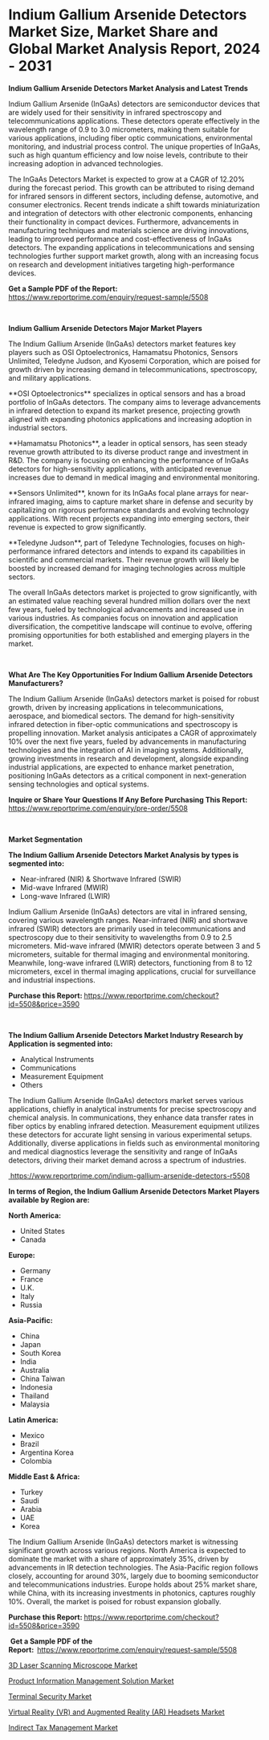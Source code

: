 <p><h1>Indium Gallium Arsenide Detectors Market Size, Market Share and Global Market Analysis Report, 2024 - 2031</h1></p><p><strong>Indium Gallium Arsenide Detectors Market Analysis and Latest Trends</strong></p>
<p><p>Indium Gallium Arsenide (InGaAs) detectors are semiconductor devices that are widely used for their sensitivity in infrared spectroscopy and telecommunications applications. These detectors operate effectively in the wavelength range of 0.9 to 3.0 micrometers, making them suitable for various applications, including fiber optic communications, environmental monitoring, and industrial process control. The unique properties of InGaAs, such as high quantum efficiency and low noise levels, contribute to their increasing adoption in advanced technologies.</p><p>The InGaAs Detectors Market is expected to grow at a CAGR of 12.20% during the forecast period. This growth can be attributed to rising demand for infrared sensors in different sectors, including defense, automotive, and consumer electronics. Recent trends indicate a shift towards miniaturization and integration of detectors with other electronic components, enhancing their functionality in compact devices. Furthermore, advancements in manufacturing techniques and materials science are driving innovations, leading to improved performance and cost-effectiveness of InGaAs detectors. The expanding applications in telecommunications and sensing technologies further support market growth, along with an increasing focus on research and development initiatives targeting high-performance devices.</p></p>
<p><strong>Get a Sample PDF of the Report:&nbsp;</strong> <a href="https://www.reportprime.com/enquiry/request-sample/5508">https://www.reportprime.com/enquiry/request-sample/5508</a></p>
<p>&nbsp;</p>
<p><strong>Indium Gallium Arsenide Detectors Major Market Players</strong></p>
<p><p>The Indium Gallium Arsenide (InGaAs) detectors market features key players such as OSI Optoelectronics, Hamamatsu Photonics, Sensors Unlimited, Teledyne Judson, and Kyosemi Corporation, which are poised for growth driven by increasing demand in telecommunications, spectroscopy, and military applications.</p><p>**OSI Optoelectronics** specializes in optical sensors and has a broad portfolio of InGaAs detectors. The company aims to leverage advancements in infrared detection to expand its market presence, projecting growth aligned with expanding photonics applications and increasing adoption in industrial sectors.</p><p>**Hamamatsu Photonics**, a leader in optical sensors, has seen steady revenue growth attributed to its diverse product range and investment in R&D. The company is focusing on enhancing the performance of InGaAs detectors for high-sensitivity applications, with anticipated revenue increases due to demand in medical imaging and environmental monitoring.</p><p>**Sensors Unlimited**, known for its InGaAs focal plane arrays for near-infrared imaging, aims to capture market share in defense and security by capitalizing on rigorous performance standards and evolving technology applications. With recent projects expanding into emerging sectors, their revenue is expected to grow significantly.</p><p>**Teledyne Judson**, part of Teledyne Technologies, focuses on high-performance infrared detectors and intends to expand its capabilities in scientific and commercial markets. Their revenue growth will likely be boosted by increased demand for imaging technologies across multiple sectors.</p><p>The overall InGaAs detectors market is projected to grow significantly, with an estimated value reaching several hundred million dollars over the next few years, fueled by technological advancements and increased use in various industries. As companies focus on innovation and application diversification, the competitive landscape will continue to evolve, offering promising opportunities for both established and emerging players in the market.</p></p>
<p>&nbsp;</p>
<p><strong>What Are The Key Opportunities For Indium Gallium Arsenide Detectors Manufacturers?</strong></p>
<p><p>The Indium Gallium Arsenide (InGaAs) detectors market is poised for robust growth, driven by increasing applications in telecommunications, aerospace, and biomedical sectors. The demand for high-sensitivity infrared detection in fiber-optic communications and spectroscopy is propelling innovation. Market analysis anticipates a CAGR of approximately 10% over the next five years, fueled by advancements in manufacturing technologies and the integration of AI in imaging systems. Additionally, growing investments in research and development, alongside expanding industrial applications, are expected to enhance market penetration, positioning InGaAs detectors as a critical component in next-generation sensing technologies and optical systems.</p></p>
<p><strong>Inquire or Share Your Questions If Any Before Purchasing This Report:</strong> <a href="https://www.reportprime.com/enquiry/pre-order/5508">https://www.reportprime.com/enquiry/pre-order/5508</a></p>
<p>&nbsp;</p>
<p><strong>Market Segmentation</strong></p>
<p><strong>The Indium Gallium Arsenide Detectors Market Analysis by types is segmented into:</strong></p>
<p><ul><li>Near-infrared (NIR) & Shortwave Infrared (SWIR)</li><li>Mid-wave Infrared (MWIR)</li><li>Long-wave Infrared (LWIR)</li></ul></p>
<p><p>Indium Gallium Arsenide (InGaAs) detectors are vital in infrared sensing, covering various wavelength ranges. Near-infrared (NIR) and shortwave infrared (SWIR) detectors are primarily used in telecommunications and spectroscopy due to their sensitivity to wavelengths from 0.9 to 2.5 micrometers. Mid-wave infrared (MWIR) detectors operate between 3 and 5 micrometers, suitable for thermal imaging and environmental monitoring. Meanwhile, long-wave infrared (LWIR) detectors, functioning from 8 to 12 micrometers, excel in thermal imaging applications, crucial for surveillance and industrial inspections.</p></p>
<p><strong>Purchase this Report:&nbsp;</strong><a href="https://www.reportprime.com/checkout?id=5508&price=3590">https://www.reportprime.com/checkout?id=5508&price=3590</a></p>
<p>&nbsp;</p>
<p><strong>The Indium Gallium Arsenide Detectors Market Industry Research by Application is segmented into:</strong></p>
<p><ul><li>Analytical Instruments</li><li>Communications</li><li>Measurement Equipment</li><li>Others</li></ul></p>
<p><p>The Indium Gallium Arsenide (InGaAs) detectors market serves various applications, chiefly in analytical instruments for precise spectroscopy and chemical analysis. In communications, they enhance data transfer rates in fiber optics by enabling infrared detection. Measurement equipment utilizes these detectors for accurate light sensing in various experimental setups. Additionally, diverse applications in fields such as environmental monitoring and medical diagnostics leverage the sensitivity and range of InGaAs detectors, driving their market demand across a spectrum of industries.</p></p>
<p><a href="https://www.reportprime.com/indium-gallium-arsenide-detectors-r5508">&nbsp;https://www.reportprime.com/indium-gallium-arsenide-detectors-r5508</a></p>
<p><strong>In terms of Region, the Indium Gallium Arsenide Detectors Market Players available by Region are:</strong></p>
<p>
    <p> <strong> North America: </strong>
        <ul>
            <li>United States</li>
            <li>Canada</li>
        </ul>
        </p> 
    <p> <strong> Europe: </strong>
        <ul>
            <li>Germany</li>
            <li>France</li>
            <li>U.K.</li>
            <li>Italy</li>
            <li>Russia</li>
        </ul>
        </p> 
    <p> <strong> Asia-Pacific: </strong>
        <ul>
            <li>China</li>
            <li>Japan</li>
            <li>South Korea</li>
            <li>India</li>
            <li>Australia</li>
            <li>China Taiwan</li>
            <li>Indonesia</li>
            <li>Thailand</li>
            <li>Malaysia</li>
        </ul>
        </p> 
    <p> <strong> Latin America: </strong>
        <ul>
            <li>Mexico</li>
            <li>Brazil</li>
            <li>Argentina Korea</li>
            <li>Colombia</li>
        </ul>
        </p> 
    <p> <strong> Middle East & Africa: </strong>
        <ul>
            <li>Turkey</li>
            <li>Saudi</li>
            <li>Arabia</li>
            <li>UAE</li>
            <li>Korea</li>
        </ul>
    </p>
    </p>
<p><p>The Indium Gallium Arsenide (InGaAs) detectors market is witnessing significant growth across various regions. North America is expected to dominate the market with a share of approximately 35%, driven by advancements in IR detection technologies. The Asia-Pacific region follows closely, accounting for around 30%, largely due to booming semiconductor and telecommunications industries. Europe holds about 25% market share, while China, with its increasing investments in photonics, captures roughly 10%. Overall, the market is poised for robust expansion globally.</p></p>
<p><strong>Purchase this Report: </strong><a href="https://www.reportprime.com/checkout?id=5508&price=3590">https://www.reportprime.com/checkout?id=5508&price=3590</a></p>
<p>&nbsp;<strong>Get a Sample PDF of the Report:&nbsp;&nbsp;</strong><a href="https://www.reportprime.com/enquiry/request-sample/5508">https://www.reportprime.com/enquiry/request-sample/5508</a></p>
<p><strong></strong></p>
<p><p><a href="https://issuu.com/reportprime-2/docs/3d-laser-scanning-microscope-market_a22fc07698bbe5">3D Laser Scanning Microscope Market</a></p><p><a href="https://www.linkedin.com/pulse/product-information-management-solution-market-research-report-8cmzf?trackingId=CXTCwIPYQIKlRBuhFtn0Hg%3D%3D">Product Information Management Solution Market</a></p><p><a href="https://www.linkedin.com/pulse/terminal-security-market-evolution-global-trends-regional-dynamics-ks3nf?trackingId=xEZXnnvPRf%2Brk5nV%2B3wQlA%3D%3D">Terminal Security Market</a></p><p><a href="https://issuu.com/reportprime-2/docs/virtual-reality-vr-and-augmented-re_790e61ace6e74a">Virtual Reality (VR) and Augmented Reality (AR) Headsets Market</a></p><p><a href="https://www.linkedin.com/pulse/indirect-tax-management-market-segmentation-geographical-regions-va1wf?trackingId=TdGTV5jbQHKGdKzUEJ2%2Fvw%3D%3D">Indirect Tax Management Market</a></p></p>